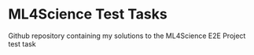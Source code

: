 # ML4Science Test Tasks
Github repository containing my solutions to the ML4Science E2E Project test task 